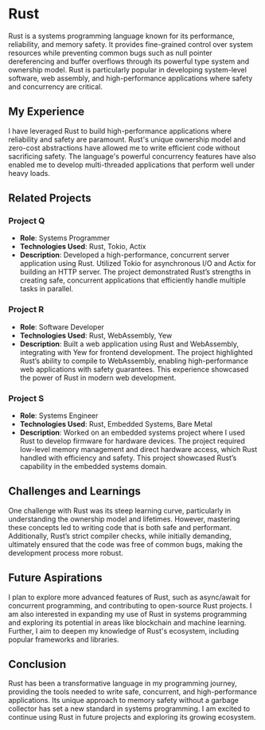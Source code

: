 # Rust

Rust is a systems programming language known for its performance, reliability, and memory safety. It provides fine-grained control over system resources while preventing common bugs such as null pointer dereferencing and buffer overflows through its powerful type system and ownership model. Rust is particularly popular in developing system-level software, web assembly, and high-performance applications where safety and concurrency are critical.

## My Experience

I have leveraged Rust to build high-performance applications where reliability and safety are paramount. Rust's unique ownership model and zero-cost abstractions have allowed me to write efficient code without sacrificing safety. The language's powerful concurrency features have also enabled me to develop multi-threaded applications that perform well under heavy loads.

## Related Projects

### Project Q
- **Role**: Systems Programmer
- **Technologies Used**: Rust, Tokio, Actix
- **Description**: Developed a high-performance, concurrent server application using Rust. Utilized Tokio for asynchronous I/O and Actix for building an HTTP server. The project demonstrated Rust’s strengths in creating safe, concurrent applications that efficiently handle multiple tasks in parallel.

### Project R
- **Role**: Software Developer
- **Technologies Used**: Rust, WebAssembly, Yew
- **Description**: Built a web application using Rust and WebAssembly, integrating with Yew for frontend development. The project highlighted Rust’s ability to compile to WebAssembly, enabling high-performance web applications with safety guarantees. This experience showcased the power of Rust in modern web development.

### Project S
- **Role**: Systems Engineer
- **Technologies Used**: Rust, Embedded Systems, Bare Metal
- **Description**: Worked on an embedded systems project where I used Rust to develop firmware for hardware devices. The project required low-level memory management and direct hardware access, which Rust handled with efficiency and safety. This project showcased Rust’s capability in the embedded systems domain.

## Challenges and Learnings

One challenge with Rust was its steep learning curve, particularly in understanding the ownership model and lifetimes. However, mastering these concepts led to writing code that is both safe and performant. Additionally, Rust’s strict compiler checks, while initially demanding, ultimately ensured that the code was free of common bugs, making the development process more robust.

## Future Aspirations

I plan to explore more advanced features of Rust, such as async/await for concurrent programming, and contributing to open-source Rust projects. I am also interested in expanding my use of Rust in systems programming and exploring its potential in areas like blockchain and machine learning. Further, I aim to deepen my knowledge of Rust's ecosystem, including popular frameworks and libraries.

## Conclusion

Rust has been a transformative language in my programming journey, providing the tools needed to write safe, concurrent, and high-performance applications. Its unique approach to memory safety without a garbage collector has set a new standard in systems programming. I am excited to continue using Rust in future projects and exploring its growing ecosystem.
